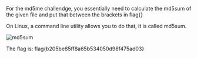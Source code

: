 For the md5me challendge, you essentially need to calculate the md5sum of the given file and put that between the brackets in flag{}

On Linux, a command line utility allows you to do that, it is called md5sum.

![md5sum](https://github.com/VBQL/HSF-CSAW-2017-Writeup-Th3_bad_b0yz/Writeups/Tutorial/Hash/solve.png)

The flag is:
flag{b205be85ff8a65b534050d98f475ad03}